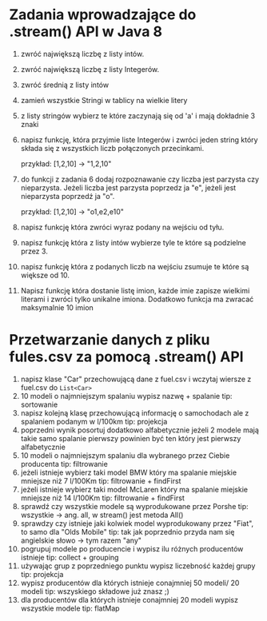 # Zadania wprowadzające do .stream() API w Java 8

1. zwróć największą liczbę z listy intów.
2. zwróć największą liczbę z listy Integerów.
3. zwróć średnią z listy intów
4. zamień wszystkie Stringi w tablicy na wielkie litery
5. z listy stringów wybierz te które zaczynają się od 'a' i mają dokładnie 3 znaki
6. napisz funkcję, która przyjmie liste Integerów i zwróci jeden string który składa się z wszystkich liczb połączonych przecinkami.

    przykład: [1,2,10] -> "1,2,10"

7. do funkcji z zadania 6 dodaj rozpoznawanie czy liczba jest parzysta czy nieparzysta. Jeżeli liczba jest parzysta poprzedz ja "e", jeżeli jest nieparzysta poprzedź ja "o".

    przykład: [1,2,10] -> "o1,e2,e10"

8. napisz funkcję która zwróci wyraz podany na wejściu od tyłu.
9. napisz funkcję która z listy intów wybierze tyle te które są podzielne przez 3.
10. napisz funkcję która z podanych liczb na wejściu zsumuje te które są większe od 10.
11. Napisz funkcję która dostanie listę imion, każde imie zapisze wielkimi literami i zwróci tylko unikalne imiona. Dodatkowo funkcja ma zwracać maksymalnie 10 imion


# Przetwarzanie danych z pliku fules.csv za pomocą .stream() API

1. napisz klase "Car" przechowującą dane z fuel.csv i wczytaj wiersze z fuel.csv do `List<Car>`
2. 10 modeli o najmniejszym spalaniu
    wypisz nazwę + spalanie
    tip: sortowanie
3. napisz kolejną klasę przechowującą informację o samochodach ale z spalaniem podanym w l/100km
    tip: projekcja
4. poprzedni wynik posortuj dodatkowo alfabetycznie
    jeżeli 2 modele mają takie samo spalanie pierwszy powinien być ten który jest pierwszy alfabetycznie
5. 10 modeli o najmniejszym spalaniu dla wybranego przez Ciebie producenta
    tip: filtrowanie
6. jeżeli istnieje wybierz taki model BMW który ma spalanie miejskie mniejsze niż 7 l/100Km
    tip: filtrowanie + findFirst
7. jeżeli istnieje wybierz taki model McLaren który ma spalanie miejskie mniejsze niż 14 l/100Km
    tip: filtrowanie + findFirst
8. sprawdź czy wszystkie modele są wyprodukowane przez Porshe
    tip: wszystkie -> ang. all, w stream() jest metoda All()
9. sprawdzy czy istnieje jaki kolwiek model wyprodukowany przez "Fiat", to samo dla "Olds Mobile"
    tip: tak jak poprzednio przyda nam się angielskie słowo -> tym razem "any"
10. pogrupuj modele po producencie i wypisz ilu różnych producentów istnieje
    tip: collect + grouping
11. używając grup z poprzedniego punktu wypisz liczebność każdej grupy
    tip: projekcja
12. wypisz producentów dla których istnieje conajmniej 50 modeli/ 20 modeli
    tip: wszyskiego składowe już znasz ;)
13. dla producentów dla których istnieje conajmniej 20 modeli wypisz wszystkie modele
    tip: flatMap